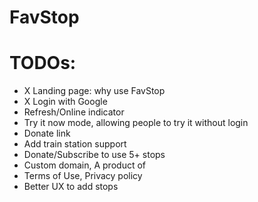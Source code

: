 # FavStop

# TODOs:
- X Landing page: why use FavStop
- X Login with Google
- Refresh/Online indicator
- Try it now mode, allowing people to try it without login
- Donate link
- Add train station support
- Donate/Subscribe to use 5+ stops
- Custom domain, A product of <rodeocompany>
- Terms of Use, Privacy policy
- Better UX to add stops
